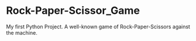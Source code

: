 # Rock-Paper-Scissor_Game
My first Python Project. A well-known game of Rock-Paper-Scissors against the machine.
